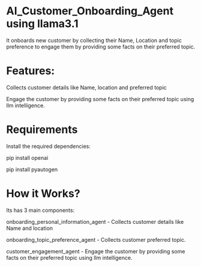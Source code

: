 # AI_Customer_Onboarding_Agent using llama3.1
It onboards new customer by collecting their Name, Location and topic preference to engage them by providing some facts on their preferred topic.

# Features:
Collects customer details like Name, location and preferred topic

Engage the customer by providing some facts on their preferred topic using llm intelligence.

# Requirements
Install the required dependencies:

pip install openai

pip install pyautogen


# How it Works?
Its has 3 main components:

onboarding_personal_information_agent - Collects customer details like Name and location

onboarding_topic_preference_agent - Collects customer preferred topic.

customer_engagement_agent - Engage the customer by providing some facts on their preferred topic using llm intelligence.
